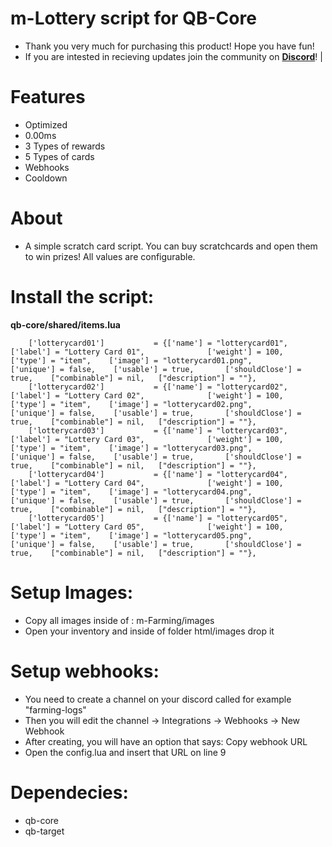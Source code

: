# m-Lottery script for QB-Core

- Thank you very much for purchasing this product! Hope you have fun!
- If you are intested in recieving updates join the community on **[Discord](https://discord.gg/marcinhu)**! |


# Features
- Optimized
- 0.00ms
- 3 Types of rewards
- 5 Types of cards
- Webhooks
- Cooldown

# About
- A simple scratch card script. You can buy scratchcards and open them to win prizes! All values are configurable.



# Install the script:

**qb-core/shared/items.lua**
```
    ['lotterycard01']           = {['name'] = "lotterycard01",          ['label'] = "Lottery Card 01",              ['weight'] = 100,   ['type'] = "item",    ['image'] = "lotterycard01.png",          ['unique'] = false,    ['usable'] = true,       ['shouldClose'] = true,    ["combinable"] = nil,   ["description"] = ""},
    ['lotterycard02']           = {['name'] = "lotterycard02",          ['label'] = "Lottery Card 02",              ['weight'] = 100,   ['type'] = "item",    ['image'] = "lotterycard02.png",          ['unique'] = false,    ['usable'] = true,       ['shouldClose'] = true,    ["combinable"] = nil,   ["description"] = ""},
    ['lotterycard03']           = {['name'] = "lotterycard03",          ['label'] = "Lottery Card 03",              ['weight'] = 100,   ['type'] = "item",    ['image'] = "lotterycard03.png",          ['unique'] = false,    ['usable'] = true,       ['shouldClose'] = true,    ["combinable"] = nil,   ["description"] = ""},
    ['lotterycard04']           = {['name'] = "lotterycard04",          ['label'] = "Lottery Card 04",              ['weight'] = 100,   ['type'] = "item",    ['image'] = "lotterycard04.png",          ['unique'] = false,    ['usable'] = true,       ['shouldClose'] = true,    ["combinable"] = nil,   ["description"] = ""},
    ['lotterycard05']           = {['name'] = "lotterycard05",          ['label'] = "Lottery Card 05",              ['weight'] = 100,   ['type'] = "item",    ['image'] = "lotterycard05.png",          ['unique'] = false,    ['usable'] = true,       ['shouldClose'] = true,    ["combinable"] = nil,   ["description"] = ""},
```


# Setup Images:

- Copy all images inside of : m-Farming/images
- Open your inventory and inside of folder html/images drop it

# Setup webhooks:

- You need to create a channel on your discord called for example "farming-logs"
- Then you will edit the channel -> Integrations -> Webhooks -> New Webhook
- After creating, you will have an option that says: Copy webhook URL
- Open the config.lua and insert that URL on line 9

# Dependecies:

- qb-core
- qb-target